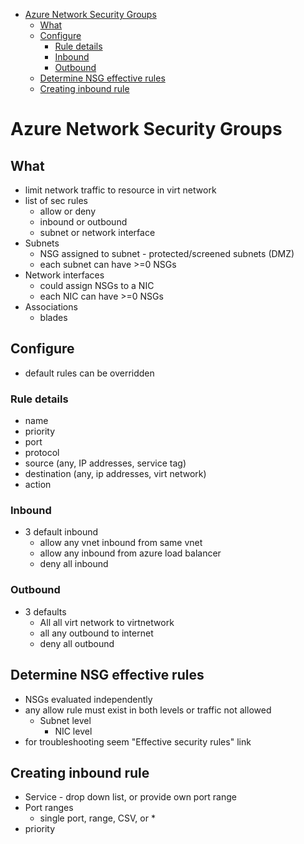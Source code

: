 - [Azure Network Security Groups](#azure-security-groups)
  - [What](#what)
  - [Configure](#configure)
    - [Rule details](#rule-details)
    - [Inbound](#inbound)
    - [Outbound](#outbound)
  - [Determine NSG effective rules](#determine-nsg-effective-rules)
  - [Creating inbound rule](#creating-inbound-rule)
# Azure Network Security Groups

## What
* limit network traffic to resource in virt network
* list of sec rules 
  * allow or deny 
  * inbound or outbound
  * subnet or network interface
* Subnets
  * NSG assigned to subnet - protected/screened subnets (DMZ)
  * each subnet can have >=0 NSGs
* Network interfaces
  * could assign NSGs to a NIC
  * each NIC can have >=0 NSGs
* Associations
  * blades


## Configure
* default rules can be overridden 


### Rule details
* name
* priority
* port
* protocol
* source (any, IP addresses, service tag)
* destination (any, ip addresses, virt network)
* action

### Inbound
* 3 default inbound
  * allow any vnet inbound from same vnet
  * allow any inbound from azure load balancer
  * deny all inbound

### Outbound
* 3 defaults
  * All all virt network to virtnetwork
  * all any outbound to internet
  * deny all outbound

## Determine NSG effective rules
* NSGs evaluated independently
* any allow rule must exist in both levels or traffic not allowed
  * Subnet level
    * NIC level
* for troubleshooting seem "Effective security rules" link

## Creating inbound rule
* Service - drop down list, or provide own port range
* Port ranges
  * single port, range, CSV, or *
* priority

